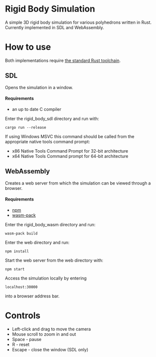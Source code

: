 # Rigid Body Simulation

A simple 3D rigid body simulation for various polyhedrons written in Rust. Currently implemented in SDL and WebAssembly.

# How to use

Both implementations require [the standard Rust toolchain](https://www.rust-lang.org/tools/install).

## SDL

Opens the simulation in a window.

#### Requirements
* an up to date C compiler

Enter the rigid_body_sdl directory and run with:
```
cargo run --release
```

If using Windows MSVC this command should be called from the appropriate native tools command prompt:
* x86 Native Tools Command Prompt for 32-bit architecture
* x64 Native Tools Command prompt for 64-bit architecture

## WebAssembly

Creates a web server from which the simulation can be viewed through a browser.

#### Requirements
* [npm](https://www.npmjs.com/get-npm)
* [wasm-pack](https://rustwasm.github.io/wasm-pack/installer/)

Enter the rigid_body_wasm directory and run:
```
wasm-pack build
```

Enter the web directory and run:
```
npm install
```

Start the web server from the web directory with:
```
npm start
```

Access the simulation locally by entering
```
localhost:30000
```
into a browser address bar.

# Controls

* Left-click and drag to move the camera
* Mouse scroll to zoom in and out
* Space - pause
* R - reset
* Escape - close the window (SDL only)
